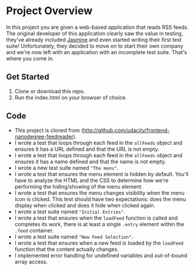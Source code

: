 # Project Overview

In this project you are given a web-based application that reads RSS feeds. The original developer of this application clearly saw the value in testing, they've already included [Jasmine](http://jasmine.github.io/) and even started writing their first test suite! Unfortunately, they decided to move on to start their own company and we're now left with an application with an incomplete test suite. That's where you come in.



## Get Started

1. Clone or download this repo.
2. Run the index.html on your browser of choice.


## Code

- This project is cloned from (http://github.com/udacity/frontend-nanodegree-feedreader).
- I wrote a test that loops through each feed in the `allFeeds` object and ensures it has a URL defined and that the URL is not empty.
- I wrote a test that loops through each feed in the `allFeeds` object and ensures it has a name defined and that the name is not empty.
- I wrote a new test suite named `"The menu"`.
- I wrote a test that ensures the menu element is hidden by default. You'll have to analyze the HTML and the CSS to determine how we're performing the hiding/showing of the menu element.
- I wrote a test that ensures the menu changes visibility when the menu icon is clicked. This test should have two expectations: does the menu display when clicked and does it hide when clicked again.
- I wrote a test suite named `"Initial Entries"`.
- I wrote a test that ensures when the `loadFeed` function is called and completes its work, there is at least a single `.entry` element within the `.feed` container.
- I wrote a test suite named `"New Feed Selection"`.
- I wrote a test that ensures when a new feed is loaded by the `loadFeed` function that the content actually changes.
- I implemented error handling for undefined variables and out-of-bound array access.
